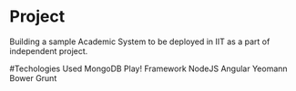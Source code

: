 # Project
Building a sample Academic System to be deployed in IIT as a part of independent project.

#Techologies Used
MongoDB
Play! Framework
NodeJS
Angular
Yeomann
Bower
Grunt
